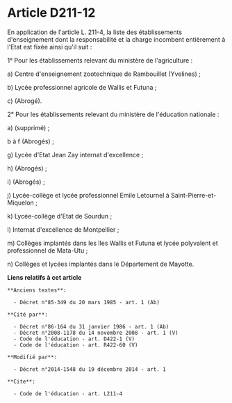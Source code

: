 # Article D211-12

En application de l'article L. 211-4, la liste des établissements d'enseignement dont la responsabilité et la charge
incombent entièrement à l'Etat est fixée ainsi qu'il suit : 

1° Pour les établissements relevant du ministère de l'agriculture : 

a) Centre d'enseignement zootechnique de Rambouillet (Yvelines) ; 

b) Lycée professionnel agricole de Wallis et Futuna ; 

c) (Abrogé). 

2° Pour les établissements relevant du ministère de l'éducation nationale : 

a) (supprimé) ; 

b à f (Abrogés) ;

g) Lycée d'Etat Jean Zay internat d'excellence ; 

h) (Abrogés) ;

i) (Abrogés) ; 

j) Lycée-collège et lycée professionnel Emile Letournel à Saint-Pierre-et-Miquelon ; 

k) Lycée-collège d'Etat de Sourdun ;

l) Internat d'excellence de Montpellier ;

m) Collèges implantés dans les îles Wallis et Futuna et lycée polyvalent et professionnel de Mata-Utu ; 

n) Collèges et lycées implantés dans le Département de Mayotte.

**Liens relatifs à cet article**

	**Anciens textes**:

	  - Décret n°85-349 du 20 mars 1985 - art. 1 (Ab)

	**Cité par**:

	  - Décret n°86-164 du 31 janvier 1986 - art. 1 (Ab)
	  - Décret n°2008-1178 du 14 novembre 2008 - art. 1 (V)
	  - Code de l'éducation - art. D422-1 (V)
	  - Code de l'éducation - art. R422-60 (V)

	**Modifié par**:

	  - Décret n°2014-1548 du 19 décembre 2014 - art. 1

	**Cite**:

	  - Code de l'éducation - art. L211-4

